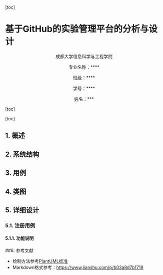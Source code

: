 ﻿<!-- markdownlint-disable MD033-->
<!-- 禁止MD033类型的警告 https://www.npmjs.com/package/markdownlint -->

[toc]


# 基于GitHub的实验管理平台的分析与设计

<center>
成都大学信息科学与工程学院

专业名称：****

班级：****

学号：****

姓名：***
</center>

[toc]

[toc]

## 1. 概述
    
## 2. 系统结构

## 3. 用例

## 4. 类图

## 5. 详细设计
### 5.1. 注册用例
#### 5.1.1. 功能说明 

##6. 参考文献
- 绘制方法参考[PlantUML标准](http://plantuml.com)
- Markdown格式参考：https://www.jianshu.com/p/b03a8d7b1719